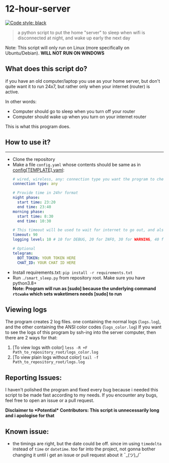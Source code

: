 # 12-hour-server
[![Code style: black](https://img.shields.io/badge/code%20style-black-000000.svg)](https://github.com/psf/black)



> a python script to put the home "server" to sleep when wifi is disconnected at night, and wake up early the next day

Note: This script will only run on Linux (more specifically on Ubuntu/Debian). **WILL NOT RUN ON WINDOWS**

## What does this script do?


if you have an old computer/laptop you use as your home server, 
but don't quite want it to run 24x7, but rather only when your internet (router) is active.

In other words:
- Computer should go to sleep when you turn off your router
- Computer should wake up when you turn on your internet router

This is what this program does.

## How to use it?

---
- Clone the repository
- Make a file `config.yaml` whose contents should be same as in [config[TEMPLATE].yaml](config%5BTEMPLATE%5D.yaml):
    ```yaml
    # wired, wireless, any: connection type you want the program to check for internet connectivity
    connection type: any
    
    # Provide time in 24hr format
    night phase:
      start time: 23:20
      end time: 23:40
    morning phase:
      start time: 8:30
      end time: 10:30
    
    # This timeout will be used to wait for internet to go out, and also to wait for internet to come back in
    timeout: 90
    logging level: 10 # 10 for DEBUG, 20 for INFO, 30 for WARNING, 40 for ERROR, 50 for CRITICAL logging level
    
    # Optional
    telegram:
      BOT_TOKEN: YOUR TOKEN HERE
      CHAT_ID: YOUR CHAT ID HERE

    ```
- Install requirements.txt: `pip install -r requirements.txt`
- Run `./smart_sleep.py` from repository root. Make sure you have python3.8+ \
**Note: Program will run as [sudo] because the underlying command `rtcwake` which sets waketimers needs [sudo] to run**

## Viewing logs


The program creates 2 log files. one containing the normal logs (`logs.log`), and the other containing the ANSI color codes (`logs_color.log`)
If you want to see the logs of this program by ssh-ing into the server computer, then there are 2 ways for that:
1) [To view logs with color] `less -R +F Path_to_repository_root/logs_color.log`
2) [To view plain logs without color] `tail -f Path_to_repository_root/logs.log`

## Reporting Issues:


I haven't polished the program and fixed every bug because i needed this script to be made fast according to my needs.
If you encounter any bugs, feel free to open an issue or a pull request.

**Disclaimer to \*Potential\* Contributors: This script is unnecessarily long and i apologise for that**

## Known issue:



- the timings are right, but the date could be off. since im using `timedelta` instead of `time` or `datetime`.
too far into the project, not gonna bother changing it until i get an issue or pull request about it 
¯\_(ツ)_/¯
